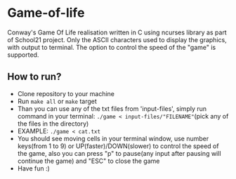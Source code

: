 # Game-of-life

Conway's Game Of Life realisation written in C using ncurses library as part of School21 project. Only the ASCII characters used to display the graphics, with output to terminal. The option to control the speed of the "game" is supported.

## How to run?

- Clone repository to your machine
- Run ``` make all ``` or ``` make ``` target
- Than you can use any of the txt files from 'input-files', simply run command in your terminal: ``` ./game < input-files/"FILENAME" ```(pick any of the files in the directory)
- EXAMPLE: ``` ./game < cat.txt ```
- You should see moving cells in your terminal window, use number keys(from 1 to 9) or UP(faster)/DOWN(slower) to control the speed of the game, also you can press "p" to pause(any input after pausing will continue the game) and "ESC" to close the game
- Have fun :)
